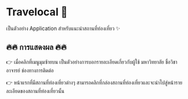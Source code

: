 # Travelocal 🛫

เป็นตัวอย่าง Application สำหรับแนะนำสถานที่ท่องเที่ยว ✨

## 🔥🔥 การแสดงผล 🔥🔥

👉 เมื่อคลิกที่เมนูมุมซ้ายบน เป็นตัวอย่างการบอกรายละเอียดเกี่ยวกับผู้ใช้ มหาวิทยาลัย ชื่อวิชา อาจารย์ ช่องทางการติดต่อ 

👉 หน้าแรกที่มีสถานที่ท่องเที่ยวต่างๆ สามารถคลิกที่กล่องสถานที่ท่องเที่ยวและจะนำไปสู่หน้ารายละเอียดของสถานที่ท่องเที่ยวนั้น
